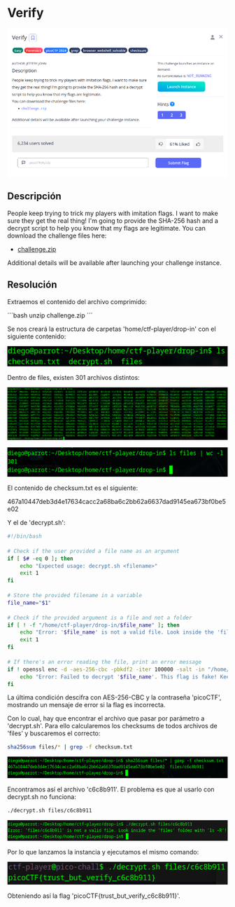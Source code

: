 # Verify
![Descripcion del CTF](img/description.png)

## Descripción
People keep trying to trick my players with imitation flags. I want to make sure they get the real thing! I'm going to provide the SHA-256 hash and a decrypt script to help you know that my flags are legitimate. You can download the challenge files here:

- [challenge.zip](https://artifacts.picoctf.net/c_rhea/10/challenge.zip)

Additional details will be available after launching your challenge instance.

## Resolución
Extraemos el contenido del archivo comprimido:

´´´bash
unzip challenge.zip
´´´

Se nos creará la estructura de carpetas 'home/ctf-player/drop-in' con el siguiente contenido:

![Contenido de drop-in](img/1.png)

Dentro de files, existen 301 archivos distintos:

![Contenido de files](img/2.png)

![Contenido de files](img/3.png)

El contenido de checksum.txt es el siguiente:

467a10447deb3d4e17634cacc2a68ba6c2bb62a6637dad9145ea673bf0be5e02

Y el de 'decrypt.sh':

```bash
#!/bin/bash

# Check if the user provided a file name as an argument
if [ $# -eq 0 ]; then
    echo "Expected usage: decrypt.sh <filename>"
    exit 1
fi

# Store the provided filename in a variable
file_name="$1"

# Check if the provided argument is a file and not a folder
if [ ! -f "/home/ctf-player/drop-in/$file_name" ]; then
    echo "Error: '$file_name' is not a valid file. Look inside the 'files' folder with 'ls -R'!"
    exit 1
fi

# If there's an error reading the file, print an error message
if ! openssl enc -d -aes-256-cbc -pbkdf2 -iter 100000 -salt -in "/home/ctf-player/drop-in/$file_name" -k picoCTF; then
    echo "Error: Failed to decrypt '$file_name'. This flag is fake! Keep looking!"
fi
```

La última condición descifra con AES-256-CBC y la contraseña 'picoCTF', mostrando un mensaje de error si la flag es incorrecta.

Con lo cual, hay que encontrar el archivo que pasar por parámetro a 'decrypt.sh'. Para ello calcularemos los checksums de todos archivos de 'files' y buscaremos el correcto:

```bash
sha256sum files/* | grep -f checksum.txt 
```

![Contenido de files](img/4.png)

Encontramos así el archivo 'c6c8b911'. El problema es que al usarlo con decrypt.sh no funciona:

```bash
./decrypt.sh files/c6c8b911
```

![Contenido de files](img/5.png)

Por lo que lanzamos la instancia y ejecutamos el mismo comando:

![Contenido de files](img/6.png)

Obteniendo así la flag 'picoCTF{trust_but_verify_c6c8b911}'.
